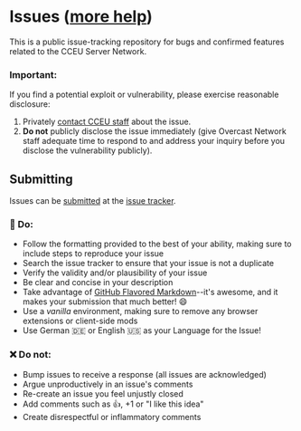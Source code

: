 Issues ([more help](https://github.com/CCEU/IssueTracker/wiki))
======

This is a public issue-tracking repository for bugs and confirmed features related to the CCEU Server Network.

### Important:

If you find a potential exploit or vulnerability, please exercise reasonable disclosure:

1. Privately [contact CCEU staff](mailto:staff@cceu.eu?subject=Important%20security%20vulnerability) about the issue.
2. **Do not** publicly disclose the issue immediately (give Overcast Network staff adequate time to respond to and address your inquiry before you disclose the vulnerability publicly).

## Submitting

Issues can be [submitted](https://github.com/CCEU/IssueTracker/issues/new) at the [issue tracker](https://github.com/CCEU/IssueTracker/issues).

### :green_heart: Do:

* Follow the formatting provided to the best of your ability, making sure to include steps to reproduce your issue
* Search the issue tracker to ensure that your issue is not a duplicate
* Verify the validity and/or plausibility of your issue
* Be clear and concise in your description
* Take advantage of [GitHub Flavored Markdown](http://github.github.com/github-flavored-markdown/)--it's awesome, and it makes your submission that much better! :smile:
* Use a *vanilla* environment, making sure to remove any browser extensions or client-side mods
* Use German :de: or English :us: as your Language for the Issue!

### :x: Do not:

* Bump issues to receive a response (all issues are acknowledged)
* Argue unproductively in an issue's comments
* Re-create an issue you feel unjustly closed
* Add comments such as :+1:, +1 or "I like this idea"
* Create disrespectful or inflammatory comments

